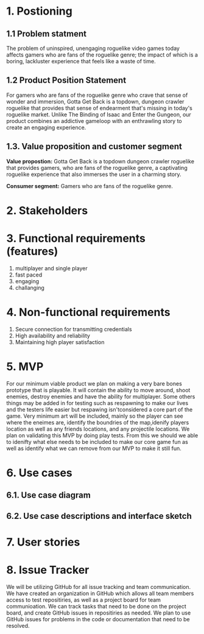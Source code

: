 # 1. Postioning

## 1.1 Problem statment
The problem of uninspired, unengaging roguelike video games today affects gamers who are fans of the roguelike genre; the impact of which is a boring, lackluster experience that feels like a waste of time.
## 1.2 Product Position Statement
For gamers who are fans of the roguelike genre who crave that sense of wonder and immersion, Gotta Get Back is a topdown, dungeon crawler roguelike that provides that sense of endearment that's missing in today's roguelike market. Unlike The Binding of Isaac and Enter the Gungeon, our product combines an addictive gameloop with an enthrawling story to create an engaging experience.
## 1.3. Value proposition and customer segment
**Value propostion:** Gotta Get Back is a topdown dungeon crawler roguelike that provides gamers, who are fans of the roguelike genre, a captivating roguelike experience that also immerses the user in a charming story.

**Consumer segment:** Gamers who are fans of the roguelike genre.

# 2. Stakeholders

# 3. Functional requirements (features)
1. multiplayer and single player  
2. fast paced  
3. engaging  
4. challanging  

# 4. Non-functional requirements

1. Secure connection for transmitting credentials
2. High availability and reliability
3. Maintaining high player satisfaction

# 5. MVP
For our minimum viable product we plan on making a very bare bones prototype that is playable. It will contain the ability to move around, shoot enemies,
 destroy enemies and have the ability for multiplayer. Some others things may be added in for testing such as respawning to make our lives and the testers life
 easier but respawing isn'tconsidered a core part of the game. Very minimum art will be included, mainly so the player can see where the eneimes are, identify the
 boundries of the map,idenify players location as well as any friends locations, and any projectile locations. We plan on validating this MVP by doing play tests.
 From this we should we able to idenifty what else needs to be included to make our core game fun as well as identify what we can remove from our MVP to make it
 still fun.

# 6. Use cases

## 6.1. Use case diagram

## 6.2. Use case descriptions and interface sketch

# 7. User stories

# 8. Issue Tracker
We will be utilizing GitHub for all issue tracking and team communication. We have created an organization in GitHub which allows all team members access to test repositiries, 
as well as a project board for team communioation. We can track tasks that need to be done on the project board, and create GitHub issues in repositiries as needed. We plan to
use GitHub issues for problems in the code or documentation that need to be resolved.
